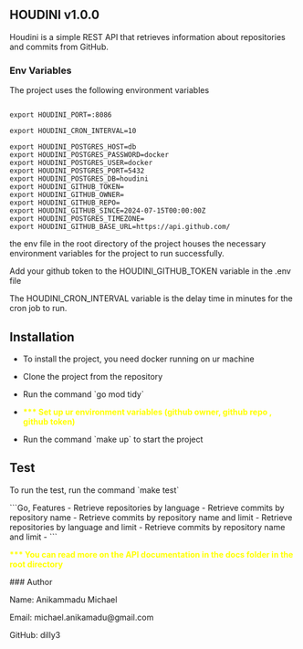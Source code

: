 ## HOUDINI v1.0.0
Houdini is a simple REST API that retrieves information about repositories and commits from GitHub.
### Env Variables
<p> The project uses the following environment variables </p>

```Go,
 
export HOUDINI_PORT=:8086

export HOUDINI_CRON_INTERVAL=10

export HOUDINI_POSTGRES_HOST=db
export HOUDINI_POSTGRES_PASSWORD=docker
export HOUDINI_POSTGRES_USER=docker
export HOUDINI_POSTGRES_PORT=5432
export HOUDINI_POSTGRES_DB=houdini
export HOUDINI_GITHUB_TOKEN=
export HOUDINI_GITHUB_OWNER=
export HOUDINI_GITHUB_REPO=
export HOUDINI_GITHUB_SINCE=2024-07-15T00:00:00Z
export HOUDINI_POSTGRES_TIMEZONE=
export HOUDINI_GITHUB_BASE_URL=https://api.github.com/
```
<p> the env file in the root directory of the project houses the necessary environment variables for the project to run successfully. </p> 
<p> Add your github token to the HOUDINI_GITHUB_TOKEN variable in the .env file </p>
<p> The HOUDINI_CRON_INTERVAL variable is the delay time in minutes for the cron job to run. </p>


## Installation
- <p> To install the project, you need docker running on ur machine </p>
- <p> Clone the project from the repository </p>
- <p> Run the command `go mod tidy` </p>
- <p style="color: yellow; font-weight: bold;"> *** Set up ur environment variables (github owner, github repo , github token) </p>
- <p> Run the command `make up` to start the project </p>

## Test
<p> To run the test, run the command `make test` </p>
```Go,
 Features
- Retrieve repositories by language
- Retrieve commits by repository name
- Retrieve commits by repository name and limit
- Retrieve repositories by language and limit
- Retrieve commits by repository name and limit
- 
```
<p style="color: yellow; font-weight: bold;"> *** You can read more on the API documentation in the docs folder in the root directory </p>
### Author
<p> Name: Anikammadu Michael  </p>
<p> Email: michael.anikamadu@gmail.com </p>
<p> GitHub: dilly3</p>
